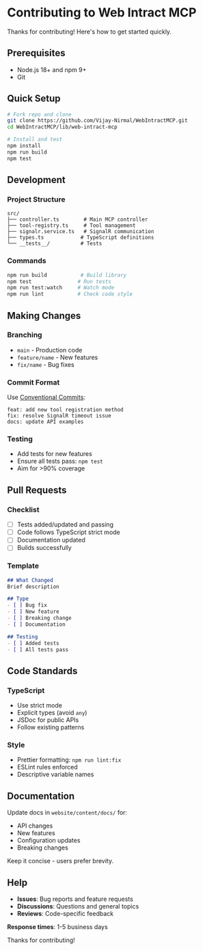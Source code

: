 # Contributing to Web Intract MCP

Thanks for contributing! Here's how to get started quickly.

## Prerequisites

- Node.js 18+ and npm 9+
- Git

## Quick Setup

```bash
# Fork repo and clone
git clone https://github.com/Vijay-Nirmal/WebIntractMCP.git
cd WebIntractMCP/lib/web-intract-mcp

# Install and test
npm install
npm run build
npm test
```

## Development

### Project Structure
```
src/
├── controller.ts        # Main MCP controller
├── tool-registry.ts     # Tool management  
├── signalr.service.ts   # SignalR communication
├── types.ts            # TypeScript definitions
└── __tests__/          # Tests
```

### Commands
```bash
npm run build           # Build library
npm test               # Run tests
npm run test:watch     # Watch mode
npm run lint           # Check code style
```

## Making Changes

### Branching
- `main` - Production code
- `feature/name` - New features
- `fix/name` - Bug fixes

### Commit Format
Use [Conventional Commits](https://conventionalcommits.org/):
```
feat: add new tool registration method
fix: resolve SignalR timeout issue
docs: update API examples
```

### Testing
- Add tests for new features
- Ensure all tests pass: `npm test`
- Aim for >90% coverage

## Pull Requests

### Checklist
- [ ] Tests added/updated and passing
- [ ] Code follows TypeScript strict mode
- [ ] Documentation updated
- [ ] Builds successfully

### Template
```markdown
## What Changed
Brief description

## Type
- [ ] Bug fix
- [ ] New feature  
- [ ] Breaking change
- [ ] Documentation

## Testing
- [ ] Added tests
- [ ] All tests pass
```

## Code Standards

### TypeScript
- Use strict mode
- Explicit types (avoid `any`)
- JSDoc for public APIs
- Follow existing patterns

### Style
- Prettier formatting: `npm run lint:fix`
- ESLint rules enforced
- Descriptive variable names

## Documentation

Update docs in `website/content/docs/` for:
- API changes
- New features
- Configuration updates
- Breaking changes

Keep it concise - users prefer brevity.

## Help

- **Issues**: Bug reports and feature requests
- **Discussions**: Questions and general topics
- **Reviews**: Code-specific feedback

**Response times**: 1-5 business days

Thanks for contributing!
